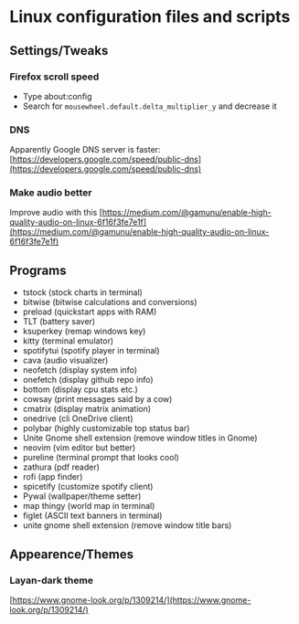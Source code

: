 # Linux configuration files and scripts


## Settings/Tweaks

### Firefox scroll speed
- Type about:config
- Search for `mousewheel.default.delta_multiplier_y` and decrease it
   
### DNS
Apparently Google DNS server is faster: [https://developers.google.com/speed/public-dns](https://developers.google.com/speed/public-dns)
### Make audio better
Improve audio with this [https://medium.com/@gamunu/enable-high-quality-audio-on-linux-6f16f3fe7e1f](https://medium.com/@gamunu/enable-high-quality-audio-on-linux-6f16f3fe7e1f)


## Programs

- tstock (stock charts in terminal)
- bitwise (bitwise calculations and conversions)
- preload (quickstart apps with RAM)
- TLT (battery saver)
- ksuperkey (remap windows key)
- kitty (terminal emulator)
- spotifytui (spotify player in terminal)
- cava (audio visualizer)
- neofetch (display system info)
- onefetch (display github repo info)
- bottom (display cpu stats etc.)
- cowsay (print messages said by a cow)
- cmatrix (display matrix animation)
- onedrive (cli OneDrive client)
- polybar (highly customizable top status bar)
- Unite Gnome shell extension (remove window titles in Gnome)
- neovim (vim editor but better)
- pureline (terminal prompt that looks cool)
- zathura (pdf reader)
- rofi (app finder)
- spicetify (customize spotify client)
- Pywal (wallpaper/theme setter)
- map thingy (world map in terminal)
- figlet (ASCII text banners in terminal)
- unite gnome shell extension (remove window title bars)
## Appearence/Themes

### Layan-dark theme 
[https://www.gnome-look.org/p/1309214/](https://www.gnome-look.org/p/1309214/)
